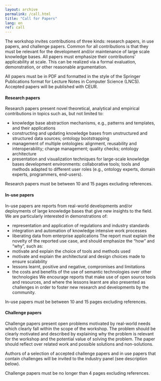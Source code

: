 ```yaml
---
layout: archive
permalink: /call.html
title: "Call for Papers"
lang: en
ref: call
---
```


The workshop invites contributions of three kinds: research papers, in use papers, and challenge papers. Common for all contributions is that they must be relevant for the development and/or maintenance of large scale knowledge bases. All papers must emphasize their contributions’ applicability at scale. This can be realized via a formal evaluation, demonstration, or other reasonable argumentation.

 All papers must be in PDF and formatted in the style of the Springer Publications format for Lecture Notes in Computer Science (LNCS). Accepted papers will be published with CEUR. 

#### Research papers 
Research papers present novel theoretical, analytical and empirical contributions in topics such as, but not limited to:
- knowledge base abstraction mechanisms, e.g., patterns and templates, and their applications
- constructing and updating knowledge bases from unstructured and structured data sources; ontology bootstrapping 
- management of multiple ontologies: alignment, reusability and interoperability; change management; quality checks; ontology architecture
- presentation and visualization techniques for large-scale knowledge bases
development environments: collaborative tools; tools and methods
adapted to different user roles (e.g., ontology experts, domain
experts, programmers, end-users).

Research papers must be between 10 and 15 pages excluding references.

#### In-use papers
In-use papers are reports from real-world developments and/or deployments of large knowledge bases that give new insights to the field. We are particularly interested in demonstrations of:
- representation and application of regulations and industry standards
- integration and automation of knowledge intensive work processes
- liberating data from enterprise applications
The report must explain the novelty of the reported use case, and should emphasize the “how” and “why”, such as:
- motivate and explain the choice of tools and methods used
- motivate and explain the architectural and design choices made to ensure scalability
- lessons learnt, positive and negative, compromises and limitations
- the costs and benefits of the use of semantic technologies over other technologies
We encourage reports that make use of open source tools and resources,
and where the lessons learnt are also presented as challenges in order
to foster new research and developments by the community.

In-use papers must be between 10 and 15 pages excluding references.

#### Challenge papers
Challenge papers present open problems motivated by real-world needs which clearly fall within the scope of the workshop. The problem should be clearly motivated and described by explaining why the problem is relevant for the workshop and the potential value of solving the problem. The paper should reflect over related work and possible solutions and non-solutions.

Authors of a selection of accepted challenge papers and in use papers that contain challenges will be invited to the industry panel (see description below).

Challenge papers must be no longer than 4 pages excluding references.

